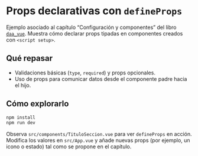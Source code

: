 # Props declarativas con `defineProps`

Ejemplo asociado al capítulo “Configuración y componentes” del libro [`daa_vue`](https://salesmendesandre.github.io/daa_vue/main/vue/p1c2_configuracion_y_componentes.html). Muestra cómo declarar props tipadas en componentes creados con `<script setup>`.

## Qué repasar
- Validaciones básicas (`type`, `required`) y props opcionales.
- Uso de props para comunicar datos desde el componente padre hacia el hijo.

## Cómo explorarlo
```bash
npm install
npm run dev
```

Observa `src/components/TituloSeccion.vue` para ver `defineProps` en acción. Modifica los valores en `src/App.vue` y añade nuevas props (por ejemplo, un icono o estado) tal como se propone en el capítulo.
